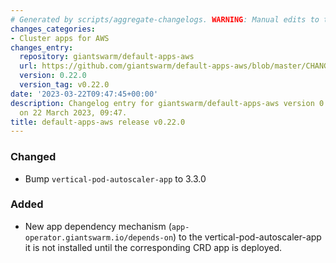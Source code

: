 ```yaml
---
# Generated by scripts/aggregate-changelogs. WARNING: Manual edits to this files will be overwritten.
changes_categories:
- Cluster apps for AWS
changes_entry:
  repository: giantswarm/default-apps-aws
  url: https://github.com/giantswarm/default-apps-aws/blob/master/CHANGELOG.md#0220---2023-03-22
  version: 0.22.0
  version_tag: v0.22.0
date: '2023-03-22T09:47:45+00:00'
description: Changelog entry for giantswarm/default-apps-aws version 0.22.0, published
  on 22 March 2023, 09:47.
title: default-apps-aws release v0.22.0
---
```


### Changed
- Bump `vertical-pod-autoscaler-app` to 3.3.0
### Added
- New app dependency mechanism (`app-operator.giantswarm.io/depends-on`) to the vertical-pod-autoscaler-app it is not installed until the corresponding CRD app is deployed.
